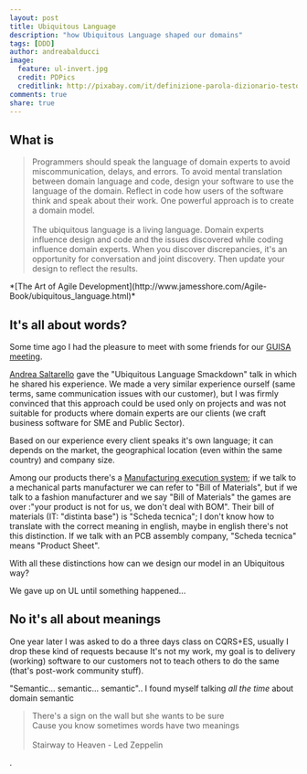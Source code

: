 ```yaml
---
layout: post
title: Ubiquitous Language
description: "how Ubiquitous Language shaped our domains"
tags: [DDD]
author: andreabalducci
image:
  feature: ul-invert.jpg
  credit: PDPics
  creditlink: http://pixabay.com/it/definizione-parola-dizionario-testo-390785/
comments: true
share: true
---
```


## What is
<blockquote>
Programmers should speak the language of domain experts to avoid
miscommunication, delays, and errors. To avoid mental translation between domain
language and code, design your software to use the language of the domain.
Reflect in code how users of the software think and speak about their work.
One powerful approach is to create a domain model.
<br/><br/>
The ubiquitous language is a living language. Domain experts influence design
and code and the issues discovered while coding influence domain experts.
When you discover discrepancies, it's an opportunity for conversation and joint
discovery. Then update your design to reflect the results.
</blockquote>
*[The Art of Agile Development](http://www.jamesshore.com/Agile-Book/ubiquitous_language.html)*


## It's all about words?
Some time ago I had the pleasure to meet with some friends for our
[GUISA meeting](http://www.eventbrite.it/e/guisa-meeting-1-tickets-2972429617).

[Andrea Saltarello](https://twitter.com/andysal74) gave the
"Ubiquitous Language Smackdown" talk in which he shared his experience.
We made a very similar experience ourself (same terms, same communication issues
with our customer), but I was firmly convinced that this approach could be used
only on projects and was not suitable for products where domain experts are our
clients (we craft business software for SME and Public Sector).

Based on our experience every client speaks it's own language;
it can depends on the market, the geographical location (even within the same
country) and company size.

Among our products there's a [Manufacturing execution system](http://en.wikipedia.org/wiki/Manufacturing_execution_system);
if we talk to a mechanical parts manufacturer we can refer to "Bill of Materials",
but if we talk to a fashion manufacturer and we say "Bill of Materials" the games
are over :"your product is not for us, we don't deal with BOM".
Their bill of materials (IT: "distinta base") is "Scheda tecnica"; I don't know
how to translate with the correct meaning in english, maybe in english there's
not this distinction. If we talk with an PCB assembly company, "Scheda tecnica"
means "Product Sheet".

With all these distinctions how can we design our model in an Ubiquitous way?

We gave up on UL until something happened...

## No it's all about meanings

One year later I was asked to do a three days class on CQRS+ES, usually I drop
these kind of requests because It's not my work, my goal is to delivery
(working) software to our customers not to teach others to do the same
(that's post-work community stuff).

"Semantic... semantic... semantic".. I found myself talking *all the time* about
domain semantic

<blockquote>
There's a sign on the wall but she wants to be sure<br/>  
Cause you know sometimes words have two meanings<br/>
<br/>
Stairway to Heaven - Led Zeppelin
</blockquote>

















.
